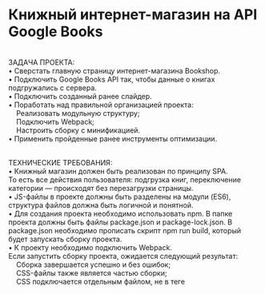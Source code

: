 # Книжный интернет-магазин на API Google Books

<br>
ЗАДАЧА ПРОЕКТА:<br>
• Сверстать главную страницу интернет-магазина Bookshop.<br>
• Подключить Google Books API так, чтобы данные о книгах подгружались с сервера.<br>
• Подключить созданный ранее слайдер.<br>
• Поработать над правильной организацией проекта:<br>
  &nbsp;&nbsp;&nbsp; Реализовать модульную структуру;<br>
  &nbsp;&nbsp;&nbsp; Подключить Webpack;<br>
  &nbsp;&nbsp;&nbsp; Настроить сборку с минификацией.<br>
• Применить пройденные ранее инструменты оптимизации.<br><br>

ТЕХНИЧЕСКИЕ ТРЕБОВАНИЯ:<br>
• Книжный магазин должен быть реализован по принципу SPA. <br>
То есть все действия пользователя: подгрузка книг, переключение категории — происходят без перезагрузки страницы.<br>
• JS-файлы в проекте должны быть разделены на модули (ES6), структура файлов должна быть логичной и понятной.<br>
• Для создания проекта необходимо использовать npm. В папке проекта должны быть файлы package.json и package-lock.json. В package.json необходимо прописать скрипт npm run build, который будет запускать сборку проекта.<br>
• К проекту необходимо подключить Webpack.<br>
Если запустить сборку проекта, ожидается следующий результат:<br>
  &nbsp;&nbsp;&nbsp; Сборка завершается успешно и без ошибок;<br>
  &nbsp;&nbsp;&nbsp; CSS-файлы также является частью сборки;<br>
  &nbsp;&nbsp;&nbsp; CSS подключается отдельным файлом, не в теге <style>;<br>
  &nbsp;&nbsp;&nbsp; JS и CSS-файлы минифицируются в процессе сборки.<br>
• В проекте необходимо использовать ещё как минимум 2 инструмента оптимизации разработки (помимо npm и Webpack). Можно выбрать любые из списка:<br>
  &nbsp;&nbsp;&nbsp; Методология БЭМ;<br>
  &nbsp;&nbsp;&nbsp; CSS-препроцессор Sass (или аналог);<br>
  &nbsp;&nbsp;&nbsp; Шаблонизатор pug или аналог;<br>
  &nbsp;&nbsp;&nbsp; Webpack Dev Server;<br>
  &nbsp;&nbsp;&nbsp; Линтер.<br><br>
  
ТРЕБОВАНИЯ К ВЕРСТКЕ И CSS:<br>
• Вёрстка должна соответствовать макету. Добиваться Pixel-Perfect соответствия не обязательно, но основные моменты должны быть соблюдены:<br>
  &nbsp;&nbsp;&nbsp; Цветовая гамма,<br>
  &nbsp;&nbsp;&nbsp; Шрифты,<br>
  &nbsp;&nbsp;&nbsp; Размеры,<br>
  &nbsp;&nbsp;&nbsp; Отступы.<br>
• Приложение должно корректно отображаться на различных разрешениях. Дизайна для мобильной версии в макете нет, поэтому нужно реализовать её самостоятельно.<br>
• Необходимо соблюдать семантическую вёрстку.<br>
В приложении должны присутствовать разделы <header>, <main> и <nav>. Ссылки должны быть прописаны в теге <a>, кнопки должны быть реализованы элементом <button>, и так далее. Не забывать также про обязательный атрибут alt у изображений.<br>
• При наведении курсора на любые кликабельные элементы должен появляться cursor: pointer.<br>
• Использовать селекторы по тегу и id для задания стилей нельзя. Использовать классы.<br><br>

ПРОЧИЕ ТРЕБОВАНИЯ:<br>
• Писать код аккуратно, с соблюдением форматирования и отступов.<br>
• Стараться давать CSS-классам, переменным и функциям осмысленные имена.<br>
• Стараться использовать современный ES6 синтаксис: стрелочные функции, декомпозицию, Spred и т.д.<br>
• При написании кода стараться следовать принципам KISS (Keep It Short and Simple - не усложняй) и DRY (Don’t Repeat Yourself - не повторяйся).<br><br>

‣ <b>Результат работы - Страница книжного интернет-магазин на API Google Books</b><br>

![bookshop](https://github.com/ParamonovIvan/Bookshop_PJ-08/assets/131868856/5047d076-f0a3-4794-918d-79ffdc1d5045)
